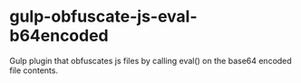 # gulp-obfuscate-js-eval-b64encoded

Gulp plugin that obfuscates js files by calling eval() on the base64 encoded file contents.

